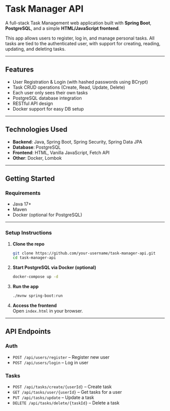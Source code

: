 # Task Manager API

A full-stack Task Management web application built with **Spring Boot**, **PostgreSQL**, and a simple **HTML/JavaScript frontend**.

This app allows users to register, log in, and manage personal tasks. All tasks are tied to the authenticated user, with support for creating, reading, updating, and deleting tasks.

---

## Features

- User Registration & Login (with hashed passwords using BCrypt)
- Task CRUD operations (Create, Read, Update, Delete)
- Each user only sees their own tasks
- PostgreSQL database integration
- RESTful API design
- Docker support for easy DB setup

---

## Technologies Used

- **Backend**: Java, Spring Boot, Spring Security, Spring Data JPA
- **Database**: PostgreSQL
- **Frontend**: HTML, Vanilla JavaScript, Fetch API
- **Other**: Docker, Lombok

---

## Getting Started

### Requirements

- Java 17+
- Maven
- Docker (optional for PostgreSQL)

---

### Setup Instructions

1. **Clone the repo**  
   ```bash
   git clone https://github.com/your-username/task-manager-api.git
   cd task-manager-api
   ```

2. **Start PostgreSQL via Docker (optional)**  
   ```bash
   docker-compose up -d
   ```

3. **Run the app**  
   ```bash
   ./mvnw spring-boot:run
   ```

4. **Access the frontend**  
   Open `index.html` in your browser.

---

## API Endpoints

### Auth
- `POST /api/users/register` – Register new user
- `POST /api/users/login` – Log in user

### Tasks
- `POST /api/tasks/create/{userId}` – Create task
- `GET /api/tasks/user/{userId}` – Get tasks for a user
- `PUT /api/tasks/update` – Update a task
- `DELETE /api/tasks/delete/{taskId}` – Delete a task

